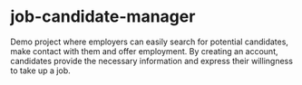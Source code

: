 # job-candidate-manager
Demo project where employers can easily search for potential candidates, make contact with them and offer employment. By creating an account, candidates provide the necessary information and express their willingness to take up a job.
